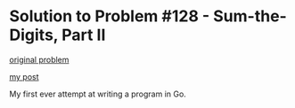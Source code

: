 Solution to Problem #128 - Sum-the-Digits, Part II
==================================================

[original problem](http://www.reddit.com/r/dailyprogrammer/comments/1fnutb/06413_challenge_128_easy_sumthedigits_part_ii/)

[my post](http://www.reddit.com/r/dailyprogrammer/comments/1fnutb/06413_challenge_128_easy_sumthedigits_part_ii/caksqmw)

My first ever attempt at writing a program in Go.
